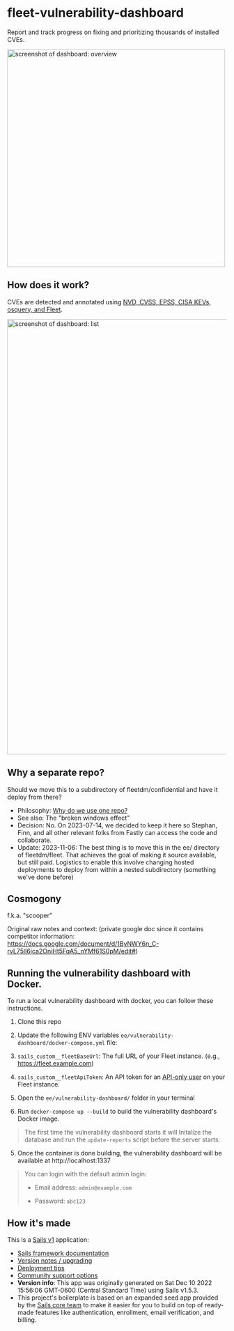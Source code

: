 # fleet-vulnerability-dashboard

Report and track progress on fixing and prioritizing thousands of installed CVEs.

<img width="500" alt="screenshot of dashboard: overview" src="https://github.com/fleetdm/fleet-vulnerability-dashboard/assets/618009/738517a2-2cae-4599-96aa-f555c8e44d1a">

## How does it work?
CVEs are detected and annotated using [NVD, CVSS, EPSS, CISA KEVs, osquery, and Fleet](https://fleetdm.com/docs/using-fleet/vulnerability-processing).

<img width="1000" alt="screenshot of dashboard: list" src="https://github.com/fleetdm/fleet-vulnerability-dashboard/assets/618009/f950fb96-e20b-4b84-bdb4-4506410bd1cb">


## Why a separate repo?

Should we move this to a subdirectory of fleetdm/confidential and have it deploy from there?

- Philosophy: [Why do we use one repo?](https://fleetdm.com/handbook/company/why-this-way#why-do-we-use-one-repo)
- See also: The "broken windows effect"
- Decision: No. On 2023-07-14, we decided to keep it here so Stephan, Finn, and all other relevant folks from Fastly can access the code and collaborate.
- Update: 2023-11-06: The best thing is to move this in the ee/ directory of fleetdm/fleet.  That achieves the goal of making it source available, but still paid.  Logistics to enable this involve changing hosted deployments to deploy from within a nested subdirectory (something we've done before)


## Cosmogony
f.k.a. "scooper"

Original raw notes and context: (private google doc since it contains competitor information: https://docs.google.com/document/d/1ByNWY6n_C-rvL75lI6jca2OniHt5FqA5_nYMf61S0pM/edit#)


## Running the vulnerability dashboard with Docker.

To run a local vulnerability dashboard with docker, you can follow these instructions.

1. Clone this repo
2. Update the following ENV variables `ee/vulnerability-dashboard/docker-compose.yml` file:

  1. `sails_custom__fleetBaseUrl`: The full URL of your Fleet instance. (e.g., https://fleet.example.com)

  2. `sails_custom__fleetApiToken`: An API token for an [API-only user](https://fleetdm.com/docs/using-fleet/fleetctl-cli#create-api-only-user) on your Fleet instance.

3. Open the `ee/vulnerability-dashboard/` folder in your terminal
4. Run `docker-compose up --build` to build the vulnerability dashboard's Docker image.

  > The first time the vulnerability dashboard starts it will Initalize the database and run the `update-reports` script before the server starts.

5. Once the container is done building, the vulnerability dashboard will be available at http://localhost:1337

  > You can login with the default admin login:
  >
  >- Email address: `admin@example.com`
  >
  >- Password: `abc123`


## How it's made

This is a [Sails v1](https://sailsjs.com) application:
+ [Sails framework documentation](https://sailsjs.com/get-started)
+ [Version notes / upgrading](https://sailsjs.com/documentation/upgrading)
+ [Deployment tips](https://sailsjs.com/documentation/concepts/deployment)
+ [Community support options](https://sailsjs.com/support)
+ **Version info**: This app was originally generated on Sat Dec 10 2022 15:56:06 GMT-0600 (Central Standard Time) using Sails v1.5.3.  <!-- Internally, Sails used [`sails-generate@2.0.7`](https://github.com/balderdashy/sails-generate/tree/v2.0.7/lib/core-generators/new). -->
+ This project's boilerplate is based on an expanded seed app provided by the [Sails core team](https://sailsjs.com/about) to make it easier for you to build on top of ready-made features like authentication, enrollment, email verification, and billing.  <!-- Note:  Generators are usually run using the globally-installed `sails` CLI (command-line interface).  This CLI version is _environment-specific_ rather than app-specific, thus over time, as a project's dependencies are upgraded or the project is worked on by different developers on different computers using different versions of Node.js, the Sails dependency in its package.json file may differ from the globally-installed Sails CLI release it was originally generated with.  (Be sure to always check out the relevant [upgrading guides](https://sailsjs.com/upgrading) before upgrading the version of Sails used by your app.  If you're stuck, [get help here](https://sailsjs.com/support).) -->

